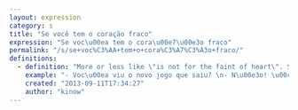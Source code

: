 ```yaml
---
layout: expression
category: s
title: "Se você tem o coração fraco"
expression: "Se voc\u00ea tem o cora\u00e7\u00e3o fraco"
permalink: "/s/se+voc%C3%AA+tem+o+cora%C3%A7%C3%A3o+fraco/"
definitions:
  - definition: "More or less like \"is not for the faint of heart\". Say you have shocking pictures of an accident, you can say \"As imagens a seguir n\u00e3o s\u00e3o indicadas se voc\u00ea tem o cora\u00e7\u00e3o fraco\", that can be translated to \"The following images are not for the faint of heart\".\n\nThis can mean either that something is not suitable for sensitive people, or that something can cause horror, excitement or fear."
    example: "- Voc\u00ea viu o novo jogo que saiu? \n- N\u00e3o! \u00c9 bom?\n- Se voc\u00ea tem o cora\u00e7\u00e3o fraco \u00e9 melhor voc\u00ea se preparar, porque \u00e9 demais!"
    created: "2013-09-11T17:34:27"
    author: "kinow"
---
```

